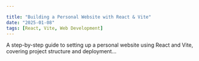 ```yaml
---

title: "Building a Personal Website with React & Vite"
date: "2025-01-08"
tags: [React, Vite, Web Development]
---
```


A step-by-step guide to setting up a personal website using React and Vite, covering project structure and deployment...
